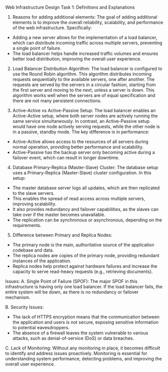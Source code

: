 Web Infrastructure Design
Task 1: Definitions and Explanations

1. Reasons for adding additional elements:
The goal of adding additional elements is to improve the overall reliability, scalability, and performance of the web infrastructure. Specifically:
- Adding a new server allows for the implementation of a load balancer, which can distribute incoming traffic across multiple servers, preventing a single point of failure.
- The load balancer helps handle increased traffic volumes and ensures better load distribution, improving the overall user experience.

2. Load Balancer Distribution Algorithm:
The load balancer is configured to use the Round Robin algorithm. This algorithm distributes incoming requests sequentially to the available servers, one after another. The requests are served by the servers in a circular fashion, starting from the first server and moving to the next, unless a server is down. This algorithm works well when the servers are of equal specification and there are not many persistent connections.

3. Active-Active vs Active-Passive Setup:
The load balancer enables an Active-Active setup, where both server nodes are actively running the same service simultaneously. In contrast, an Active-Passive setup would have one node actively serving requests, while the other node is in a passive, standby mode. The key difference is in performance:
- Active-Active allows access to the resources of all servers during normal operation, providing better performance and scalability.
- Active-Passive has the backup server only becoming active during a failover event, which can result in longer downtime.

4. Database Primary-Replica (Master-Slave) Cluster:
The database setup uses a Primary-Replica (Master-Slave) cluster configuration. In this setup:
- The master database server logs all updates, which are then replicated to the slave servers.
- This enables the spread of read access across multiple servers, improving scalability.
- It also provides redundancy and failover capabilities, as the slaves can take over if the master becomes unavailable.
- The replication can be synchronous or asynchronous, depending on the requirements.

5. Difference between Primary and Replica Nodes:
- The primary node is the main, authoritative source of the application codebase and data.
- The replica nodes are copies of the primary node, providing redundant instances of the application.
- Replica nodes help protect against hardware failures and increase the capacity to serve read-heavy requests (e.g., retrieving documents).

Issues:
A. Single Point of Failure (SPOF):
The major SPOF in this infrastructure is having only one load balancer. If the load balancer fails, the entire system will be down, as there is no redundancy or failover mechanism.

B. Security Issues:
- The lack of HTTPS encryption means that the communication between the application and users is not secure, exposing sensitive information to potential eavesdroppers.
- The absence of a firewall leaves the system vulnerable to various attacks, such as denial-of-service (DoS) or data breaches.

C. Lack of Monitoring:
Without any monitoring in place, it becomes difficult to identify and address issues proactively. Monitoring is essential for understanding system performance, detecting problems, and improving the overall user experience.